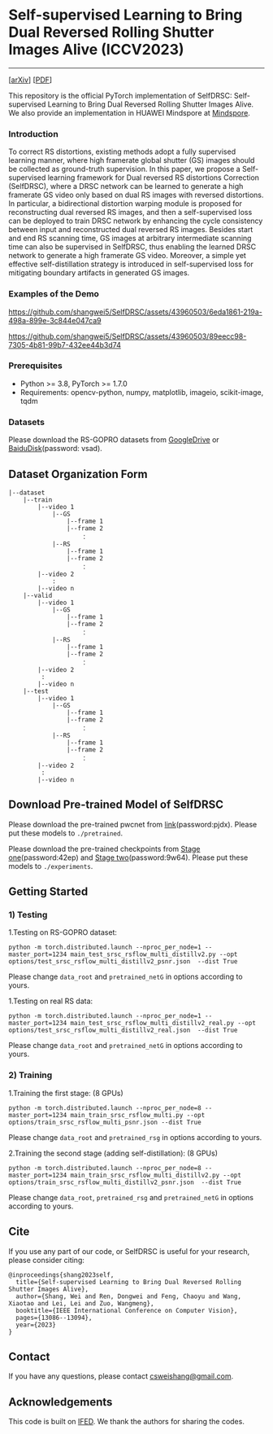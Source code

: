 # Self-supervised Learning to Bring Dual Reversed Rolling Shutter Images Alive (ICCV2023)
---
[[arXiv](https://arxiv.org/abs/2305.19862)] [[PDF](https://openaccess.thecvf.com/content/ICCV2023/papers/Shang_Self-supervised_Learning_to_Bring_Dual_Reversed_Rolling_Shutter_Images_Alive_ICCV_2023_paper.pdf)]

This repository is the official PyTorch implementation of SelfDRSC: Self-supervised Learning to Bring Dual Reversed Rolling Shutter Images Alive.
We also provide an implementation in HUAWEI Mindspore at [Mindspore](https://github.com/Hunter-Will/SelfDRSC-mindspore). 

### Introduction
To correct RS distortions, existing methods adopt a fully supervised learning manner, where high framerate global shutter (GS) images should be collected as ground-truth supervision. In this paper, we propose a Self-supervised learning framework for Dual reversed RS distortions Correction (SelfDRSC), where a DRSC network can be learned to generate a high framerate GS video only based on dual RS images with reversed distortions. In particular, a bidirectional distortion warping module is proposed for reconstructing dual reversed RS images, and then a self-supervised loss can be deployed to train DRSC network by enhancing the cycle consistency between input and reconstructed dual reversed RS images. Besides start and end RS scanning time, GS images at arbitrary intermediate scanning time can also be supervised in SelfDRSC, thus enabling the learned DRSC network to generate a high framerate GS video. Moreover, a simple yet effective self-distillation strategy is introduced in self-supervised loss for mitigating boundary artifacts in generated GS images.

### Examples of the Demo
https://github.com/shangwei5/SelfDRSC/assets/43960503/6eda1861-219a-498a-899e-3c844e047ca9

https://github.com/shangwei5/SelfDRSC/assets/43960503/89eecc98-7305-4b81-99b7-432ee44b3d74


### Prerequisites
- Python >= 3.8, PyTorch >= 1.7.0
- Requirements: opencv-python, numpy, matplotlib, imageio, scikit-image, tqdm


### Datasets
Please download the RS-GOPRO datasets from [GoogleDrive](https://drive.google.com/file/d/1Txq0tU-1r3T2TjN-DQIe7YHyqwv9rCma/view) or [BaiduDisk](https://pan.baidu.com/s/1LNjrFYJJAUgt3H4ZUumOJw?pwd=vsad)(password: vsad).

## Dataset Organization Form
```
|--dataset
    |--train  
        |--video 1
            |--GS
                |--frame 1
                |--frame 2
                    ：
            |--RS
                |--frame 1
                |--frame 2
                    ： 
        |--video 2
            :
        |--video n
    |--valid
        |--video 1
            |--GS
                |--frame 1
                |--frame 2
                    ：
            |--RS
                |--frame 1
                |--frame 2
                    ：   
        |--video 2
         :
        |--video n
    |--test
        |--video 1
            |--GS
                |--frame 1
                |--frame 2
                    ：
            |--RS
                |--frame 1
                |--frame 2
                    ：   
        |--video 2
         :
        |--video n
```

## Download Pre-trained Model of SelfDRSC
Please download the pre-trained pwcnet from [link](https://pan.baidu.com/s/12gnAdEaJb1a_MaBuWhqPLg?pwd=pjdx)(password:pjdx). Please put these models to `./pretrained`.

Please download the pre-trained checkpoints from [Stage one](https://pan.baidu.com/s/1rEteKQfOY5St_2vfKNJC2w?pwd=42ep)(password:42ep) and [Stage two](https://pan.baidu.com/s/19EeZ38wTVjZB7pX920bIig?pwd=9w64)(password:9w64). Please put these models to `./experiments`.

## Getting Started
### 1) Testing
1.Testing on RS-GOPRO dataset:
```
python -m torch.distributed.launch --nproc_per_node=1 --master_port=1234 main_test_srsc_rsflow_multi_distillv2.py --opt options/test_srsc_rsflow_multi_distillv2_psnr.json  --dist True
```
Please change `data_root` and `pretrained_netG` in options according to yours.

1.Testing on real RS data:
```
python -m torch.distributed.launch --nproc_per_node=1 --master_port=1234 main_test_srsc_rsflow_multi_distillv2_real.py --opt options/test_srsc_rsflow_multi_distillv2_real.json  --dist True
```
Please change `data_root` and `pretrained_netG` in options according to yours.

### 2) Training
1.Training the first stage: (8 GPUs)
```
python -m torch.distributed.launch --nproc_per_node=8 --master_port=1234 main_train_srsc_rsflow_multi.py --opt options/train_srsc_rsflow_multi_psnr.json --dist True
```
Please change `data_root` and `pretrained_rsg` in options according to yours.


2.Training the second stage (adding self-distillation): (8 GPUs)
```
python -m torch.distributed.launch --nproc_per_node=8 --master_port=1234 main_train_srsc_rsflow_multi_distillv2.py --opt options/train_srsc_rsflow_multi_distillv2_psnr.json  --dist True
```
Please change `data_root`, `pretrained_rsg` and `pretrained_netG` in options according to yours.

## Cite
If you use any part of our code, or SelfDRSC is useful for your research, please consider citing:
```
@inproceedings{shang2023self,
  title={Self-supervised Learning to Bring Dual Reversed Rolling Shutter Images Alive},
  author={Shang, Wei and Ren, Dongwei and Feng, Chaoyu and Wang, Xiaotao and Lei, Lei and Zuo, Wangmeng},
  booktitle={IEEE International Conference on Computer Vision},
  pages={13086--13094},
  year={2023}
}
```

## Contact
If you have any questions, please contact csweishang@gmail.com.

## Acknowledgements
This code is built on [IFED](https://github.com/zzh-tech/Dual-Reversed-RS). We thank the authors for sharing the codes.
